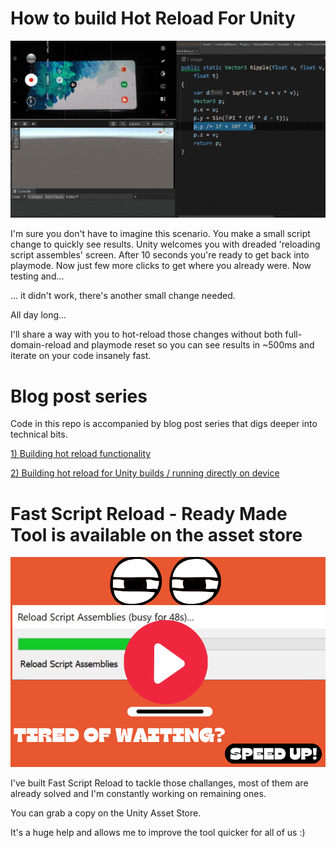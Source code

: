 ﻿# How to build Hot Reload For Unity
[![Hot Reload For Unity - How To Build](_github/how-to-build-hot-reload-functionality-for-unity.gif)](https://immersivevrtools.com/redirect/fast-script-reload/github--how-to-build-hot-reload-for-unity-repo/blog-post "View Blog Post")

I'm sure you don't have to imagine this scenario. You make a small script change to quickly see results. Unity welcomes you with dreaded 'reloading script assembles' screen. After 10 seconds you're ready to get back into playmode. Now just few more clicks to get where you already were. Now testing and...

... it didn't work, there's another small change needed.

All day long...

I'll share a way with you to hot-reload those changes without both full-domain-reload and playmode reset so you can see results in ~500ms and iterate on your code insanely fast.

# Blog post series
Code in this repo is accompanied by blog post series that digs deeper into technical bits.

[1) Building hot reload functionality](https://immersivevrtools.com/Blog/how-to-build-hot-reload-functionality-for-unity)

[2) Building hot reload for Unity builds / running directly on device](https://immersivevrtools.com/Blog/how-to-build-unity-hot-reload-on-device)

# Fast Script Reload - Ready Made Tool is available on the asset store
[![Fast Script Reload](_github/yt-link-thumb.png)](https://youtu.be/aIHnp5_JD68 "Play")


I've built Fast Script Reload to tackle those challanges, most of them are already solved and I'm constantly working on remaining ones.

You can grab a copy on the Unity Asset Store.

It's a huge help and allows me to improve the tool quicker for all of us :)
